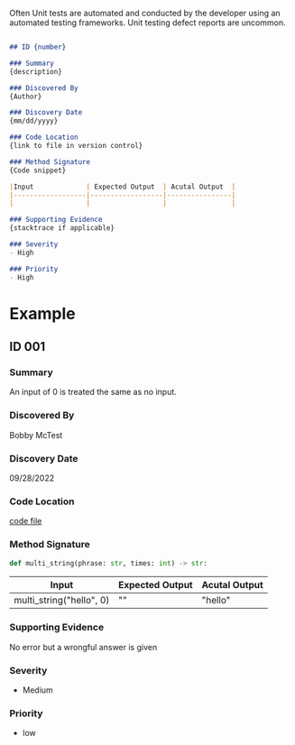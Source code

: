 Often Unit tests are automated and conducted by the developer using an automated testing frameworks. Unit testing defect reports are uncommon.

```markdown

## ID {number}

### Summary
{description}

### Discovered By
{Author}

### Discovery Date
{mm/dd/yyyy}

### Code Location
{link to file in version control}

### Method Signature
{Code snippet}

|Input             | Expected Output  | Acutal Output  |
|------------------|------------------|----------------|
|                  |                  |                |

### Supporting Evidence
{stacktrace if applicable}

### Severity
- High

### Priority
- High
```
# Example

## ID 001

### Summary
An input of 0 is treated the same as no input. 

### Discovered By
Bobby McTest

### Discovery Date
09/28/2022

### Code Location
[code file](notreal)

### Method Signature
```python 
def multi_string(phrase: str, times: int) -> str:
```

|Input             | Expected Output  | Acutal Output  |
|------------------|------------------|----------------|
|    multi_string("hello", 0)              |      ""            |     "hello"           |

### Supporting Evidence
No error but a wrongful answer is given

### Severity
- Medium

### Priority
- low